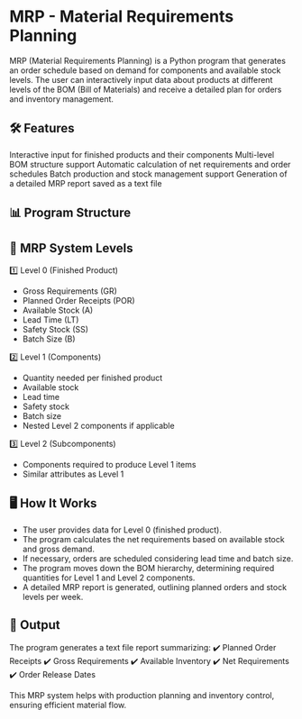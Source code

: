 # MRP - Material Requirements Planning
MRP (Material Requirements Planning) is a Python program that generates an order schedule based on demand for components and available stock levels. The user can interactively input data about products at different levels of the BOM (Bill of Materials) and receive a detailed plan for orders and inventory management.

## 🛠️ Features
Interactive input for finished products and their components
Multi-level BOM structure support
Automatic calculation of net requirements and order schedules
Batch production and stock management support
Generation of a detailed MRP report saved as a text file

## 📊 Program Structure

## 📌 MRP System Levels
1️⃣ Level 0 (Finished Product)
- Gross Requirements (GR)
- Planned Order Receipts (POR)
- Available Stock (A)
- Lead Time (LT)
- Safety Stock (SS)
- Batch Size (B)

2️⃣ Level 1 (Components)
- Quantity needed per finished product
- Available stock
- Lead time
- Safety stock
- Batch size
- Nested Level 2 components if applicable

3️⃣ Level 2 (Subcomponents)
- Components required to produce Level 1 items
- Similar attributes as Level 1

## 🖥️ How It Works
- The user provides data for Level 0 (finished product).
- The program calculates the net requirements based on available stock and gross demand.
- If necessary, orders are scheduled considering lead time and batch size.
- The program moves down the BOM hierarchy, determining required quantities for Level 1 and Level 2 components.
- A detailed MRP report is generated, outlining planned orders and stock levels per week.

## 📄 Output
The program generates a text file report summarizing:
✔️ Planned Order Receipts
✔️ Gross Requirements
✔️ Available Inventory
✔️ Net Requirements
✔️ Order Release Dates

This MRP system helps with production planning and inventory control, ensuring efficient material flow.
